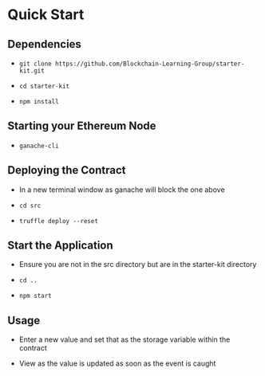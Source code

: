 Quick Start
============

Dependencies
------------

* ``git clone https://github.com/Blockchain-Learning-Group/starter-kit.git``

* ``cd starter-kit``

* ``npm install``

Starting your Ethereum Node
--------------------------
* ``ganache-cli``

Deploying the Contract
--------------------------

* In a new terminal window as ganache will block the one above

* ``cd src``

* ``truffle deploy --reset``

Start the Application
--------------------------
* Ensure you are not in the src directory but are in the starter-kit directory

* ``cd ..``

* ``npm start``

Usage
--------------------------

* Enter a new value and set that as the storage variable within the contract

* View as the value is updated as soon as the event is caught
